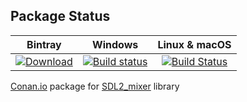 ## Package Status

| Bintray | Windows | Linux & macOS |
|:--------:|:---------:|:-----------------:|
| [ ![Download](https://api.bintray.com/packages/sixten-hilborn/public-conan/sdl2_mixer%3Asixten-hilborn/images/download.svg?version=2.0.2%3Astable) ](https://bintray.com/sixten-hilborn/public-conan/sdl2_mixer%3Asixten-hilborn/2.0.2%3Astable/link) | [![Build status](https://ci.appveyor.com/api/projects/status/1ckjeutqc389otfg/branch/stable/2.0.2?svg=true)](https://ci.appveyor.com/project/sixten-hilborn/conan-sdl2-mixer/branch/stable/2.0.2) | [![Build Status](https://travis-ci.org/sixten-hilborn/conan-sdl2_mixer.svg?branch=stable/2.0.2)](https://travis-ci.org/sixten-hilborn/conan-sdl2_mixer) |

[Conan.io](https://conan.io) package for [SDL2_mixer](https://www.libsdl.org/projects/SDL_mixer) library

